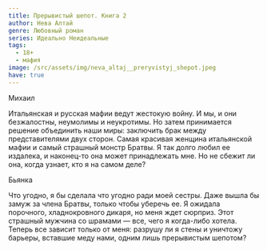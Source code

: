 ```yaml
---
title: Прерывистый шепот. Книга 2
author: Нева Алтай
genre: Любовный роман
series: Идеально Неидеальные
tags:
  - 18+
  - мафия
image: /src/assets/img/neva_altaj__preryvistyj_shepot.jpeg
have: true
---
```

Михаил

Итальянская и русская мафии ведут жестокую войну.
И мы, и они безжалостны, неумолимы и неукротимы.
Но затем принимается решение объединить наши миры:
заключить брак между представителями двух сторон.
Самая красивая женщина итальянской мафии
и самый страшный монстр Братвы.
Я так долго любил ее издалека,
и наконец-то она может принадлежать мне.
Но не сбежит ли она, когда узнает, кто я на самом деле?

Бьянка

Что угодно, я бы сделала что угодно ради моей сестры.
Даже вышла бы замуж за члена Братвы, только чтобы уберечь ее.
Я ожидала порочного, хладнокровного дикаря,
но меня ждет сюрприз.
Этот страшный мужчина со шрамами —
все, чего я когда-либо хотела.
Теперь все зависит только от меня:
разрушу ли я стены и уничтожу барьеры, вставшие меду нами,
одним лишь прерывистым шепотом?
